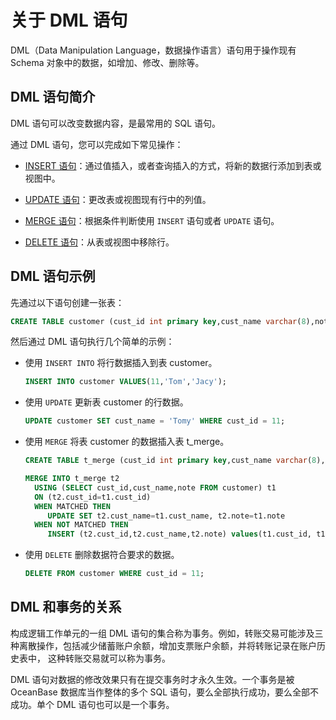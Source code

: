 关于 DML 语句 
==============================

DML（Data Manipulation Language，数据操作语言）语句用于操作现有 Schema 对象中的数据，如增加、修改、删除等。

DML 语句简介 
-----------------------------

DML 语句可以改变数据内容，是最常用的 SQL 语句。

通过 DML 语句，您可以完成如下常见操作：

* [INSERT 语句](../1.dml-statement-1/2.insert-statement-1.md)：通过值插入，或者查询插入的方式，将新的数据行添加到表或视图中。

  

* [UPDATE 语句](../1.dml-statement-1/3.about-update-statements-1.md)：更改表或视图现有行中的列值。

  

* [MERGE 语句](../1.dml-statement-1/4.about-the-merge-statement.md)：根据条件判断使用 `INSERT` 语句或者 `UPDATE` 语句。

  

* [DELETE 语句](../1.dml-statement-1/5.about-the-delete-statement-1.md)：从表或视图中移除行。

  




DML 语句示例 
-----------------------------

先通过以下语句创建一张表：

```sql
CREATE TABLE customer (cust_id int primary key,cust_name varchar(8),note varchar(512));
```



然后通过 DML 语句执行几个简单的示例：

* 使用 `INSERT INTO` 将行数据插入到表 customer。

  ```sql
  INSERT INTO customer VALUES(11,'Tom','Jacy');
  ```

  

* 使用 `UPDATE` 更新表 customer 的行数据。

  ```sql
  UPDATE customer SET cust_name = 'Tomy' WHERE cust_id = 11;
  ```

  

* 使用 `MERGE` 将表 customer 的数据插入表 t_merge。

  ```sql
  CREATE TABLE t_merge (cust_id int primary key,cust_name varchar(8),note varchar(512));
  
  MERGE INTO t_merge t2
    USING (SELECT cust_id,cust_name,note FROM customer) t1
    ON (t2.cust_id=t1.cust_id)
    WHEN MATCHED THEN
       UPDATE SET t2.cust_name=t1.cust_name, t2.note=t1.note
    WHEN NOT MATCHED THEN
       INSERT (t2.cust_id,t2.cust_name,t2.note) values(t1.cust_id, t1.cust_name, t1.note);
  ```

  

* 使用 `DELETE` 删除数据符合要求的数据。

  ```sql
  DELETE FROM customer WHERE cust_id = 11;
  ```

  




DML 和事务的关系 
-------------------------------

​构成逻辑工作单元的一组 DML 语句的集合称为事务。例如，转账交易可能涉及三种离散操作，包括减少储蓄账户余额，增加支票账户余额，并将转账记录在账户历史表中， 这种转账交易就可以称为事务。

DML 语句对数据的修改效果只有在提交事务时才永久生效。一个事务是被 OceanBase 数据库当作整体的多个 SQL 语句，要么全部执行成功，要么全部不成功。单个 DML 语句也可以是一个事务。
